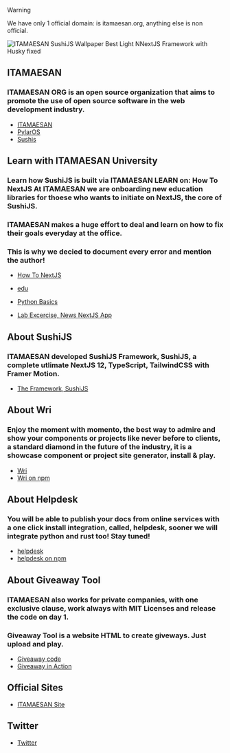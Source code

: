 > [!WARNING]  
> We have only 1 official domain: is itamaesan.org, anything else is non official.

![ITAMAESAN SushiJS Wallpaper Best Light NNextJS Framework with Husky fixed](https://user-images.githubusercontent.com/5947268/185643867-81854585-1f24-470e-9836-2a8b9c62c8dd.png)

## ITAMAESAN
### ITAMAESAN ORG is an open source organization that aims to promote the use of open source software in the web development industry.

- [ITAMAESAN](https://github.com/itamaesanorg/)
- [PylarOS](https://github.com/miguelgargallo/pylaros)
- [Sushis](https://github.com/sushi-js/)


## Learn with ITAMAESAN University

### Learn how SushiJS is built via ITAMAESAN LEARN on: How To NextJS At ITAMAESAN we are onboarding new education libraries for thoese who wants to initiate on NextJS, the core of SushiJS.
### ITAMAESAN makes a huge effort to deal and learn on how to fix their goals everyday at the office.
### This is why we decied to document every error and mention the author!

- [How To NextJS](https://github.com/itamaesanorg/How-To-NextJS)
- [edu](https://github.com/itamaesanorg/edu)
- [Python Basics](https://github.com/itamaesanorg/python-basics)

- [Lab Excercise, News NextJS App](https://github.com/itamaesanorg/news-app)


## About SushiJS

### ITAMAESAN developed SushiJS Framework, SushiJS, a complete utlimate NextJS 12, TypeScript, TailwindCSS with Framer Motion.

- [The Framework, SushiJS](https://github.com/itamaesanorg/SushiJS)

## About Wri

### Enjoy the moment with momento, the best way to admire and show your components or projects like never before to clients, a standard diamond in the future of the industry, it is a showcase component or project site generator, install & play.

- [Wri](https://github.com/itamaesanorg/Wri)
- [Wri on npm](https://www.npmjs.com/package/wri)


## About Helpdesk

### You will be able to publish your docs from online services with a one click install integration, called, helpdesk, sooner we will integrate python and rust too! Stay tuned!

- [helpdesk](https://github.com/itamaesanorg/helpdesk)
- [helpdesk on npm](https://www.npmjs.com/package/helpdesk)


## About Giveaway Tool

### ITAMAESAN also works for private companies, with one exclusive clause, work always with MIT Licenses and release the code on day 1.
### Giveaway Tool is a website HTML to create giveways. Just upload and play.

- [Giveaway code](https://github.com/itamaesanorg/giveawaytool)
- [Giveaway in Action](https://giveawaytool.vercel.app/)


## Official Sites
- [ITAMAESAN Site](https://itamaesan.org)

## Twitter
- [Twitter](https://twitter.com/itamaesanorg)
